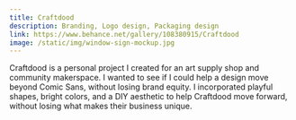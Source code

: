 ```yaml
---
title: Craftdood
description: Branding, Logo design, Packaging design
link: https://www.behance.net/gallery/108380915/Craftdood
image: /static/img/window-sign-mockup.jpg
---
```



Craftdood is a personal project I created for an art supply shop and community makerspace. I wanted to see if I could help a design move beyond Comic Sans, without losing brand equity. I incorporated playful shapes, bright colors, and a DIY aesthetic to help Craftdood move forward, without losing what makes their business unique.